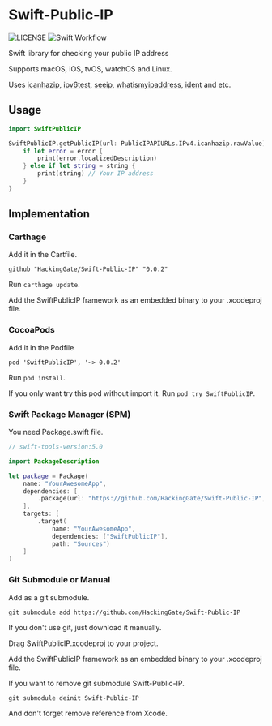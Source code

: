 # Swift-Public-IP
![LICENSE](https://img.shields.io/github/license/HackingGate/Swift-Public-IP)
![Swift Workflow](https://img.shields.io/github/workflow/status/HackingGate/Swift-Public-IP/Swift)

Swift library for checking your public IP address

Supports macOS, iOS, tvOS, watchOS and Linux.

Uses [icanhazip](https://icanhazip.com), [ipv6test](https://v4v6.ipv6-test.com/api/myip.php), [seeip](https://ip.seeip.org), [whatismyipaddress](https://bot.whatismyipaddress.com), [ident](https://ident.me/) and etc.

## Usage

```swift
import SwiftPublicIP

SwiftPublicIP.getPublicIP(url: PublicIPAPIURLs.IPv4.icanhazip.rawValue) { (string, error) in
    if let error = error {
        print(error.localizedDescription)
    } else if let string = string {
        print(string) // Your IP address
    }
}
```

## Implementation

### Carthage

Add it in the Cartfile.

```
github "HackingGate/Swift-Public-IP" "0.0.2"
```

Run `carthage update`.

Add the SwiftPublicIP framework as an embedded binary to your .xcodeproj file.

### CocoaPods

Add it in the Podfile

```
pod 'SwiftPublicIP', '~> 0.0.2'
```

Run `pod install`.

If you only want try this pod without import it. Run  `pod try SwiftPublicIP`.

### Swift Package Manager (SPM)

You need Package.swift file.

```swift
// swift-tools-version:5.0

import PackageDescription

let package = Package(
    name: "YourAwesomeApp",
    dependencies: [
        .package(url: "https://github.com/HackingGate/Swift-Public-IP", from: "0.0.2"),
    ],
    targets: [
        .target(
            name: "YourAwesomeApp",
            dependencies: ["SwiftPublicIP"],
            path: "Sources")
    ]
)
```

### Git Submodule or Manual

Add as a git submodule.

```
git submodule add https://github.com/HackingGate/Swift-Public-IP
```

If you don't use git, just download it manually.

Drag SwiftPublicIP.xcodeproj to your project.

Add the SwiftPublicIP framework as an embedded binary to your .xcodeproj file.

If you want to remove git submodule Swift-Public-IP.

```
git submodule deinit Swift-Public-IP
```

And don't forget remove reference from Xcode.
